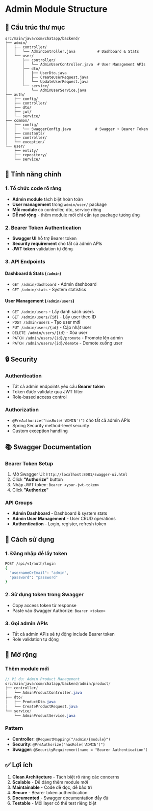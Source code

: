 # Admin Module Structure

## 📁 Cấu trúc thư mục

```
src/main/java/com/chatapp/backend/
├── admin/
│   ├── controller/
│   │   └── AdminController.java          # Dashboard & Stats
│   └── user/
│       ├── controller/
│       │   └── AdminUserController.java  # User Management APIs
│       ├── dto/
│       │   ├── UserDto.java
│       │   ├── CreateUserRequest.java
│       │   └── UpdateUserRequest.java
│       └── service/
│           └── AdminUserService.java
├── auth/
│   ├── config/
│   ├── controller/
│   ├── dto/
│   ├── jwt/
│   └── service/
├── common/
│   ├── config/
│   │   └── SwaggerConfig.java           # Swagger + Bearer Token
│   ├── constants/
│   ├── controller/
│   └── exception/
└── user/
    ├── entity/
    ├── repository/
    └── service/
```

## 🔧 Tính năng chính

### 1. **Tổ chức code rõ ràng**
- **Admin module** tách biệt hoàn toàn
- **User management** trong `admin/user/` package
- **Mỗi module** có controller, dto, service riêng
- **Dễ mở rộng** - thêm module mới chỉ cần tạo package tương ứng

### 2. **Bearer Token Authentication**
- **Swagger UI** hỗ trợ Bearer token
- **Security requirement** cho tất cả admin APIs
- **JWT token** validation tự động

### 3. **API Endpoints**

#### **Dashboard & Stats** (`/admin`)
- `GET /admin/dashboard` - Admin dashboard
- `GET /admin/stats` - System statistics

#### **User Management** (`/admin/users`)
- `GET /admin/users` - Lấy danh sách users
- `GET /admin/users/{id}` - Lấy user theo ID
- `POST /admin/users` - Tạo user mới
- `PUT /admin/users/{id}` - Cập nhật user
- `DELETE /admin/users/{id}` - Xóa user
- `PATCH /admin/users/{id}/promote` - Promote lên admin
- `PATCH /admin/users/{id}/demote` - Demote xuống user

## 🔒 Security

### **Authentication**
- Tất cả admin endpoints yêu cầu **Bearer token**
- Token được validate qua JWT filter
- Role-based access control

### **Authorization**
- `@PreAuthorize("hasRole('ADMIN')")` cho tất cả admin APIs
- Spring Security method-level security
- Custom exception handling

## 📚 Swagger Documentation

### **Bearer Token Setup**
1. Mở Swagger UI: `http://localhost:8081/swagger-ui.html`
2. Click **"Authorize"** button
3. Nhập JWT token: `Bearer <your-jwt-token>`
4. Click **"Authorize"**

### **API Groups**
- **Admin Dashboard** - Dashboard & system stats
- **Admin User Management** - User CRUD operations
- **Authentication** - Login, register, refresh token

## 🚀 Cách sử dụng

### **1. Đăng nhập để lấy token**
```bash
POST /api/v1/auth/login
{
  "usernameOrEmail": "admin",
  "password": "password"
}
```

### **2. Sử dụng token trong Swagger**
- Copy access token từ response
- Paste vào Swagger Authorize: `Bearer <token>`

### **3. Gọi admin APIs**
- Tất cả admin APIs sẽ tự động include Bearer token
- Role validation tự động

## 🔄 Mở rộng

### **Thêm module mới**
```java
// Ví dụ: Admin Product Management
src/main/java/com/chatapp/backend/admin/product/
├── controller/
│   └── AdminProductController.java
├── dto/
│   ├── ProductDto.java
│   └── CreateProductRequest.java
└── service/
    └── AdminProductService.java
```

### **Pattern**
- **Controller**: `@RequestMapping("/admin/{module}")`
- **Security**: `@PreAuthorize("hasRole('ADMIN')")`
- **Swagger**: `@SecurityRequirement(name = "Bearer Authentication")`

## ✅ Lợi ích

1. **Clean Architecture** - Tách biệt rõ ràng các concerns
2. **Scalable** - Dễ dàng thêm module mới
3. **Maintainable** - Code dễ đọc, dễ bảo trì
4. **Secure** - Bearer token authentication
5. **Documented** - Swagger documentation đầy đủ
6. **Testable** - Mỗi layer có thể test riêng biệt
